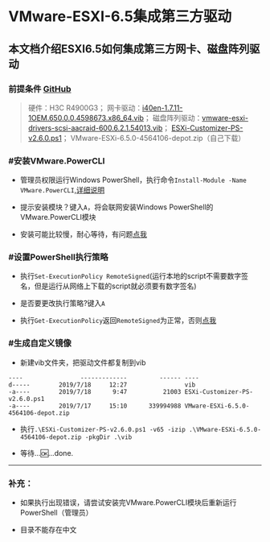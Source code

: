 # VMware-ESXI-6.5集成第三方驱动

## 本文档介绍ESXI6.5如何集成第三方网卡、磁盘阵列驱动

### 前提条件 [GitHub](https://github.com/chensch/esxi-data "访问github")

> 硬件：H3C R4900G3； 网卡驱动：[i40en-1.7.11-1OEM.650.0.0.4598673.x86_64.vib](https://github.com/chensch/esxi-data/tree/master/vib "访问github")； 磁盘阵列驱动：[vmware-esxi-drivers-scsi-aacraid-600.6.2.1.54013.vib](https://github.com/chensch/esxi-data/tree/master/vib "访问github")； [ESXi-Customizer-PS-v2.6.0.ps1](https://github.com/chensch/esxi-data "访问github")； VMware-ESXi-6.5.0-4564106-depot.zip（自己下载）

###  #安装VMware.PowerCLI

- 管理员权限运行Windows PowerShell，执行命令`Install-Module -Name VMware.PowerCLI`,[详细说明](https://www.powershellgallery.com/packages/VMware.PowerCLI/ "")

- 提示安装模块？键入`A`，将会联网安装Windows PowerShell的VMware.PowerCLI模块

- 安装可能比较慢，耐心等待，有问题[点我](https://www.google.com.hk/ "")

### #设置PowerShell执行策略

- 执行`Set-ExecutionPolicy RemoteSigned`(运行本地的script不需要数字签名，但是运行从网络上下载的script就必须要有数字签名)

- 是否要更改执行策略?键入`A`

- 执行`Get-ExecutionPolicy`返回`RemoteSigned`为正常，否则[点我](https://www.google.com.hk/ "")

### #生成自定义镜像
- 新建vib文件夹，把驱动文件都复制到vib

``` Mode                LastWriteTime         Length Name
----                -------------         ------ ----
d-----        2019/7/18     12:27                vib
-a----        2019/7/18      9:47          21003 ESXi-Customizer-PS-v2.6.0.ps1
-a----        2019/7/17     15:10      339994988 VMware-ESXi-6.5.0-4564106-depot.zip
```


- 执行`.\ESXi-Customizer-PS-v2.6.0.ps1 -v65 -izip .\VMware-ESXi-6.5.0-4564106-depot.zip -pkgDir .\vib`

- 等待...🆗...done.

-------

### 补充：

- 如果执行出现错误，请尝试安装完VMware.PowerCLI模块后重新运行PowerShell（管理员）

- 目录不能存在中文

